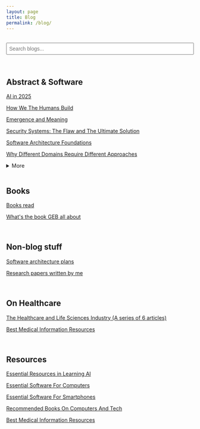 ```yaml
---
layout: page
title: Blog
permalink: /blog/
---
```


<br>

<style>
#search-input {
  width: 100%;
  max-width: 100%;
  box-sizing: border-box;
  font-size: 1em;
}

@media (max-width: 600px) {
  #search-input {
    font-size: 1em;
    padding: 0.7em;
  }
  #search-results {
    font-size: 1em;
  }
}
</style>

<input id="search-input" placeholder="Search blogs..." style="width:100%;padding:6px;">
<ul id="search-results"></ul>
<script>
let docs = [];
fetch('/search_index.json')
  .then(r => r.json())
  .then(data => docs = data);

document.getElementById('search-input').addEventListener('input', function() {
  const q = this.value.trim().toLowerCase();
  const results = docs.filter(doc =>
    doc.title.toLowerCase().includes(q) ||
    (doc.tags && doc.tags.join(' ').toLowerCase().includes(q)) ||
    doc.content.toLowerCase().includes(q)
  );
  document.getElementById('search-results').innerHTML = results.slice(0,10).map(doc =>
    `<li><a href="${doc.url}">${doc.title}</a> <small>[${(doc.tags || []).join(', ')}]</small></li>`
  ).join('');
});
</script>


<br>

## Abstract & Software

[AI in 2025](https://karthikeshwar1.github.io/blog/2025/AI_in_2025)

[How We The Humans Build](https://karthikeshwar1.github.io/blog/2025/How_We_The_Humans_Build)

[Emergence and Meaning](https://karthikeshwar1.github.io/blog/2025/Emergence_and_Meaning)

[Security Systems: The Flaw and The Ultimate Solution](https://karthikeshwar1.github.io/blog/2023/security-systems-the-flaw-and-the-ultimate-solution)

[Software Architecture Foundations](https://karthikeshwar1.github.io/blog/2024/Software_Architecture_Foundations_1)

[Why Different Domains Require Different Approaches](https://karthikeshwar1.github.io/blog/2023/Why%20Different%20Domains%20Require%20Different%20Approaches)


<details>
  <summary>More</summary>
<br>
<a href="https://github.com/Karthikeshwar1/Karthikeshwar1.github.io/blob/main/blog/2024/Fuzzy_Settings.md">Fuzzy Settings</a>
<br>
<br>
<a href="https://Karthikeshwar1.github.io/blog/2024/Is_God_Dying">Is God Dying?</a>
<br>
  <br>
<a href="https://karthikeshwar1.github.io/blog/2023/Emotional%20Design%20-%20By%20Don%20Norman%20-%20Book%20Notes">Emotional Design - By Don Norman - Book Notes</a>
<br>
  <br>
<a href="https://Karthikeshwar1.github.io/blog/2024/Words_weigh">Words Weigh</a>
<br>
  <br>
<a href="https://karthikeshwar1.github.io/blog/2022/AI_in_2022">AI in 2022</a>
<br>

</details>

<br>


## Books

[Books read](https://karthikeshwar1.github.io/blog/timeless/books_read)

[What's the book GEB all about](https://karthikeshwar1.github.io/blog/2023/What%27s%20the%20book%20GEB%20all%20about)

<br>

## Non-blog stuff

[Software architecture plans](https://github.com/Karthikeshwar1/Software-architectures)

[Research papers written by me](https://github.com/Karthikeshwar1/Karthikeshwar1/tree/main/papers)

<br>

## On Healthcare

[The Healthcare and Life Sciences Industry (A series of 6 articles)](https://karthikeshwar1.github.io/blog/2022/The%20Healthcare%20and%20Life%20Sciences%20Industry)

[Best Medical Information Resources](https://karthikeshwar1.github.io/blog/2022/Best_Medical_Resources)

<br>


## Resources

[Essential Resources in Learning AI](https://Karthikeshwar1.github.io/blog/2025/Essential_Resources_in_learning_AI)

[Essential Software For Computers](https://Karthikeshwar1.github.io/blog/2021/Essential_Software_For_Computers)

[Essential Software For Smartphones](https://Karthikeshwar1.github.io/blog/2021/Essential_Software_For_Smartphones)

[Recommended Books On Computers And Tech](https://karthikeshwar1.github.io/blog/2022/Recommended_Books_On_Computers_And_Tech)

[Best Medical Information Resources](https://karthikeshwar1.github.io/blog/2022/Best_Medical_Resources)

<br>

<br>
